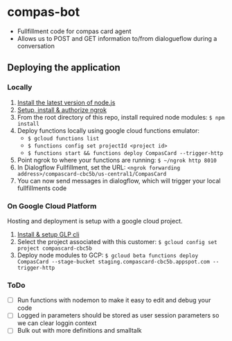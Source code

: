 # compas-bot

- Fullfillment code for compas card agent
- Allows us to POST and GET information to/from dialogueflow during a conversation

## Deploying the application

### Locally

1. [Install the latest version of node.js](https://nodejs.org/en/)
2. [Setup, install & authorize ngrok](https://dashboard.ngrok.com/get-started)
3. From the root directory of this repo, install required node modules: `$ npm install`
4. Deploy functions locally using google cloud functions emulator:
    - `$ gcloud functions list`
    - `$ functions config set projectId <project id>`
    - `$ functions start && functions deploy CompasCard --trigger-http`
5. Point ngrok to where your functions are running: `$ ~/ngrok http 8010`
6. In Dialogflow Fullfillment, set the URL: `<ngrok forwarding address>/compascard-cbc5b/us-central1/CompasCard`
7. You can now send messages in dialogflow, which will trigger your local fullfillments code

### On Google Cloud Platform

Hosting and deployment is setup with a google cloud project.

1. [Install & setup GLP cli](https://cloud.google.com/functions/docs/quickstart)
2. Select the project associated with this customer: `$ gcloud config set project compascard-cbc5b`
3. Deploy node modules to GCP: `$ gcloud beta functions deploy CompasCard --stage-bucket staging.compascard-cbc5b.appspot.com --trigger-http`

### ToDo

- [ ] Run functions with nodemon to make it easy to edit and debug your code
- [ ] Logged in parameters should be stored as user session parameters so we can clear loggin context
- [ ] Bulk out with more definitions and smalltalk
